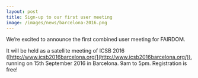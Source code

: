 ```yaml
---
layout: post
title: Sign-up to our first user meeting
image: /images/news/barcelona-2016.png
---
```



We’re excited to announce the first combined user meeting for FAIRDOM.  

It will be held as a satellite meeting of ICSB 2016 ([http://www.icsb2016barcelona.org/](http://www.icsb2016barcelona.org/)), 
running on 15th September 2016 in Barcelona. 9am to 5pm. Registration is free!
